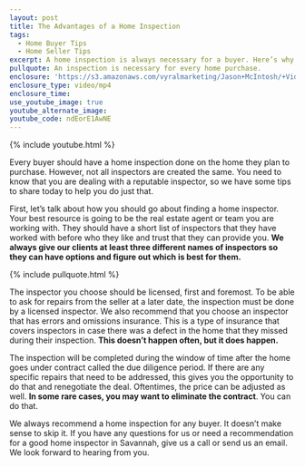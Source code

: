 ```yaml
---
layout: post
title: The Advantages of a Home Inspection
tags:
  - Home Buyer Tips
  - Home Seller Tips
excerpt: A home inspection is always necessary for a buyer. Here’s why.
pullquote: An inspection is necessary for every home purchase.
enclosure: 'https://s3.amazonaws.com/vyralmarketing/Jason+McIntosh/+Videos/2017/Savannah+Real+Estate+Agent-+Home+Inpsectors.mp4'
enclosure_type: video/mp4
enclosure_time:
use_youtube_image: true
youtube_alternate_image:
youtube_code: ndEorE1AwNE
---
```



{% include youtube.html %}

Every buyer should have a home inspection done on the home they plan to purchase. However, not all inspectors are created the same. You need to know that you are dealing with a reputable inspector, so we have some tips to share today to help you do just that.

First, let’s talk about how you should go about finding a home inspector. Your best resource is going to be the real estate agent or team you are working with. They should have a short list of inspectors that they have worked with before who they like and trust that they can provide you. **We always give our clients at least three different names of inspectors so they can have options and figure out which is best for them.**

{% include pullquote.html %}

The inspector you choose should be licensed, first and foremost. To be able to ask for repairs from the seller at a later date, the inspection must be done by a licensed inspector. We also recommend that you choose an inspector that has errors and omissions insurance. This is a type of insurance that covers inspectors in case there was a defect in the home that they missed during their inspection. **This doesn’t happen often, but it does happen.**

The inspection will be completed during the window of time after the home goes under contract called the due diligence period. If there are any specific repairs that need to be addressed, this gives you the opportunity to do that and renegotiate the deal. Oftentimes, the price can be adjusted as well. **In some rare cases, you may want to eliminate the contract**. You can do that.

We always recommend a home inspection for any buyer. It doesn’t make sense to skip it. If you have any questions for us or need a recommendation for a good home inspector in Savannah, give us a call or send us an email. We look forward to hearing from you.